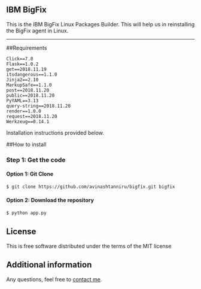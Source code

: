 ## IBM BigFix
This is the IBM BigFix Linux Packages Builder. This will help us in reinstalling the BigFix agent in Linux.

-----

##Requirements

	Click==7.0
	Flask==1.0.2
	get==2018.11.19
	itsdangerous==1.1.0
	Jinja2==2.10
	MarkupSafe==1.1.0
	post==2018.11.20
	public==2018.11.20
	PyYAML==3.13
	query-string==2018.11.20
	render==1.0.0
	request==2018.11.20
	Werkzeug==0.14.1

Installation instructions provided below.

##How to install
### Step 1: Get the code
#### Option 1: Git Clone

```bash
$ git clone https://github.com/avinashtanniru/bigfix.git bigfix
```

#### Option 2: Download the repository
```bash
$ python app.py
```

## License

This is free software distributed under the terms of the MIT license

## Additional information

Any questions, feel free to [contact me](https://www.linkedin.com/in/avinashtanniru).